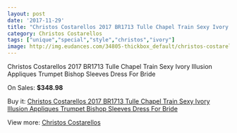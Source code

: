 ```yaml
---
layout: post
date: '2017-11-29'
title: "Christos Costarellos 2017 BR1713 Tulle Chapel Train Sexy Ivory Illusion Appliques Trumpet Bishop Sleeves Dress For Bride"
category: Christos Costarellos
tags: ["unique","special","style","christos","ivory"]
image: http://img.eudances.com/34805-thickbox_default/christos-costarellos-2017-br1713-tulle-chapel-train-sexy-ivory-illusion-appliques-trumpet-bishop-sleeves-dress-for-bride.jpg
---
```

Christos Costarellos 2017 BR1713 Tulle Chapel Train Sexy Ivory Illusion Appliques Trumpet Bishop Sleeves Dress For Bride

On Sales: **$348.98**
<a href="https://www.eudances.com/en/christos-costarellos/10514-christos-costarellos-2017-br1713-tulle-chapel-train-sexy-ivory-illusion-appliques-trumpet-bishop-sleeves-dress-for-bride.html"><amp-img layout="responsive" width="600" height="600" src="//img.eudances.com/34805-thickbox_default/christos-costarellos-2017-br1713-tulle-chapel-train-sexy-ivory-illusion-appliques-trumpet-bishop-sleeves-dress-for-bride.jpg" alt="Christos Costarellos 2017 BR1713 Tulle Chapel Train Sexy Ivory Illusion Appliques Trumpet Bishop Sleeves Dress For Bride 0" /></a>
<a href="https://www.eudances.com/en/christos-costarellos/10514-christos-costarellos-2017-br1713-tulle-chapel-train-sexy-ivory-illusion-appliques-trumpet-bishop-sleeves-dress-for-bride.html"><amp-img layout="responsive" width="600" height="600" src="//img.eudances.com/34806-thickbox_default/christos-costarellos-2017-br1713-tulle-chapel-train-sexy-ivory-illusion-appliques-trumpet-bishop-sleeves-dress-for-bride.jpg" alt="Christos Costarellos 2017 BR1713 Tulle Chapel Train Sexy Ivory Illusion Appliques Trumpet Bishop Sleeves Dress For Bride 1" /></a>

Buy it: [Christos Costarellos 2017 BR1713 Tulle Chapel Train Sexy Ivory Illusion Appliques Trumpet Bishop Sleeves Dress For Bride](https://www.eudances.com/en/christos-costarellos/10514-christos-costarellos-2017-br1713-tulle-chapel-train-sexy-ivory-illusion-appliques-trumpet-bishop-sleeves-dress-for-bride.html "Christos Costarellos 2017 BR1713 Tulle Chapel Train Sexy Ivory Illusion Appliques Trumpet Bishop Sleeves Dress For Bride")

View more: [Christos Costarellos](https://www.eudances.com/en/108-christos-costarellos "Christos Costarellos")